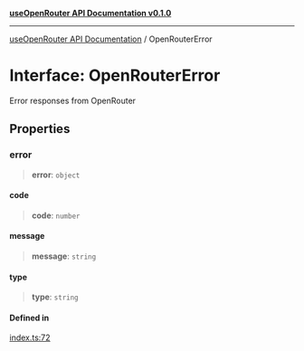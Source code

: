 [**useOpenRouter API Documentation v0.1.0**](../README.md)

***

[useOpenRouter API Documentation](../README.md) / OpenRouterError

# Interface: OpenRouterError

Error responses from OpenRouter

## Properties

### error

> **error**: `object`

#### code

> **code**: `number`

#### message

> **message**: `string`

#### type

> **type**: `string`

#### Defined in

[index.ts:72](https://github.com/ejfox/vue-use-openrouter/blob/e3bdbf97dbd72ec6c31741ce2bd3ff73ff7034d6/src/index.ts#L72)

